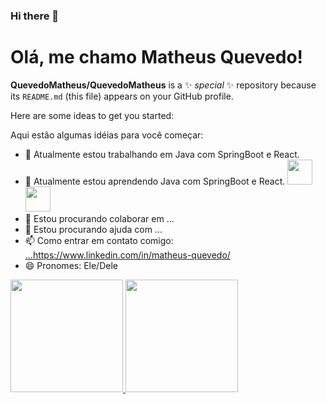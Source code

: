 ### Hi there 👋
# Olá, me chamo Matheus Quevedo!

**QuevedoMatheus/QuevedoMatheus** is a ✨ _special_ ✨ repository because its `README.md` (this file) appears on your GitHub profile.

Here are some ideas to get you started:

Aqui estão algumas idéias para você começar:

- 🔭 Atualmente estou trabalhando em Java com SpringBoot e React.
- 🌱 Atualmente estou aprendendo Java com SpringBoot e React. <img loading="lazy" src="https://cdn.jsdelivr.net/gh/devicons/devicon/icons/java/java-original.svg" width="40" height="40"/> <img loading="lazy" src="https://cdn.jsdelivr.net/gh/devicons/devicon/icons/linux/linux-original.svg" width="40" height="40"/>
- 👯 Estou procurando colaborar em ...
- 🤔 Estou procurando ajuda com ...
- 📫 Como entrar em contato comigo: [...](https://www.linkedin.com/in/matheus-quevedo/)https://www.linkedin.com/in/matheus-quevedo/
- 😄 Pronomes: Ele/Dele

<div>
<a href="https://github.com/seu-usuário-aqui">
<img loading="lazy" height="180em" src="https://github-readme-stats.vercel.app/api/top-langs/?username=QuevedoMatheus&layout=compact&langs_count=7&theme=dracula"/>
<img loading="lazy" height="180em" src="https://github-readme-stats.vercel.app/api?username=QuevedoMatheus&show_icons=true&theme=dracula&include_all_commits=true&count_private=true"/>
</div>

